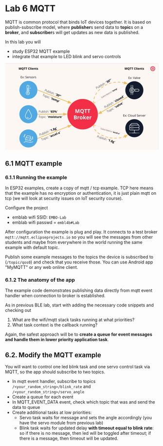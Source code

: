 # Lab 6 MQTT

MQTT is common protocol that binds IoT devices together. It is based on publish-subscribe model, where **publisher**s send data to **topic**s on a **broker**, and **subscriber**s will get updates as new data is published.

In this lab you will

- study ESP32 MQTT example
- integrate that example to LED blink and servo controls

![alt text](assets/MQTT_Diagram_gOmDdU4.png)

## 6.1 MQTT example

### 6.1.1 Running the example

In ESP32 examples, create a copy of mqtt / tcp example. TCP here means that the example has no encryption or authentication, it is just plain mqtt on tcp (we will look at security issues on IoT security course).

Configure the project

- emblab wifi SSID: `EMBO-Lab`
- emblab wifi passwd = `embl4b#Lab`

After configuration the example is plug and play. It connects to a test broker `mqtt://mqtt.eclipseprojects.io` so you will see the messages from other students and maybe from everywhere in the world running the same example with default topic.

Publish some example messages to the topics the device is subscribed to (`/topic/qos0`) and check that you receive those. You can use Android app "MyMQTT" or any web online client.

### 6.1.2 The anatomy of the app

The example code demonstrates publishing data directly from mqtt event handler when connection to broker is established.

As in previous BLE lab, start with adding the necessary code snippets and checking out

1. What are the wifi/mqtt stack tasks running at what priorities?
2. What task context is the callback running?

Again, the safest approach will be to **create a queue for event messages and handle them in lower priority application task**.

## 6.2. Modify the MQTT example

You will want to control one led blink task and one servo control task via MQTT, so the app should subscribe to two topics.

- In mqtt event handler, subscribe to topics `/<your_random_string>/blink_rate` and `/<your_random_string>/servo_angle`
- Create a queue for each event
- In MQTT_EVENT_DATA event, check which topic that was and send the data to queue
- Create additional tasks at low priorities:
  - Servo task waits for message and sets the angle accordingly (you have the servo module from previous lab)
  - Blink task waits for updated delay **with timeout equal to blink rate**: so if there is no message, then led will be toggled after timeout; if there is a message, then timeout will be updated.
